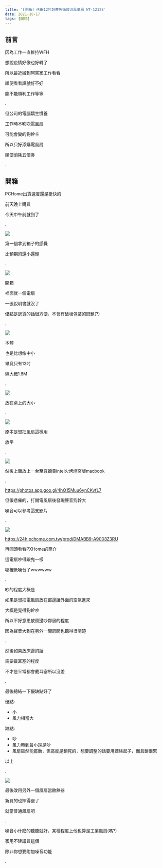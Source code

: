 ```yaml
---
title: '[開箱] 伍田12吋超廣角循環涼風桌扇 WT-1212S'
date: 2021-10-17
tags: [開箱]
---
```


## 前言

因為工作一直維持WFH

想說疫情好像也好轉了

所以最近搬到阿罵家工作看看

順便看看訊號好不好

能不能順利工作等等

.

但公司的電腦嬌生慣養

工作時不吹吹電風扇

可能會變的狗幹卡

所以只好添購電風扇

順便消耗五倍券

.

## 開箱

PCHome出貨速度還是挺快的

前天晚上購買

今天中午前就到了

.

![](res/2021-10-17-01-08-31.png)

第一個拿到箱子的感覺

比預期的還小還輕

.

![](res/2021-10-17-01-09-01.png)

開箱

裡面就一個電扇

一張說明書就沒了

優點是退貨的話很方便，不會有破壞包裝的問題(?)

.

![](res/2021-10-17-01-10-04.png)

本體

也是比想像中小

畢竟只有12吋

線大概1.8M

.

![](res/2021-10-17-01-10-38.png)

放在桌上的大小

.

![](res/2021-10-17-01-12-08.png)

原本是想把風扇這樣用

放平

.

![](res/2021-10-17-01-12-32.png)

然後上面放上一台至尊嬌貴intel火烤燒窯版macbook

.

https://photos.app.goo.gl/4hQ15Muu6ynCKvfL7

但很悲催的，打開電風扇後發現聲音狗幹大

噪音可以參考這支影片

.

![](res/2021-10-17-00-59-48.png)

https://24h.pchome.com.tw/prod/DMABB9-A9008Z3RU

再回頭看看PXHome的簡介

這電扇吵得跟鬼一樣

哪裡低噪音了wwwwww

.

吵的程度大概是

如果是想把電風扇放在窗邊讓外面的空氣進來

大概是覺得狗幹吵

所以不好意思放窗邊吵鄰居的程度

因為聲音大到在另外一間房間也聽得很清楚

.

然後如果放床邊的話

需要戴耳塞的程度

不才是平常都會戴耳塞所以沒差

.

最後總結一下優缺點好了

優點:
- 小
- 風力相當大

缺點:
- 吵
- 風力轉到最小還是吵
- 風扇雖然能擺動，但高度是鎖死的，想要調整的話要用螺絲起子，而且鎖很緊

以上

.

![](res/2021-10-17-11-02-37.png)

最後改用另外一個風扇當散熱器

新買的也懶得退了

就當普通風扇吧

.

噪音小什麼的聽聽就好，某種程度上他也算是工業風扇(嗎?)

家用不建議買這個

除非你想要附加噪音功能

.
